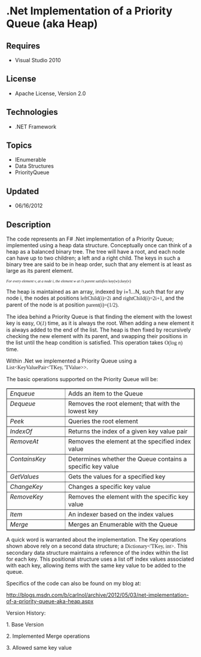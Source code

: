 # .Net Implementation of a Priority Queue (aka Heap)
## Requires
- Visual Studio 2010
## License
- Apache License, Version 2.0
## Technologies
- .NET Framework
## Topics
- IEnumerable
- Data Structures
- PriorityQueue
## Updated
- 06/16/2012
## Description

<p>The code represents an F# .Net implementation of a Priority Queue; implemented using a heap data structure. Conceptually once can think of a heap as a balanced binary tree. The tree will have a root, and each node can have up to two children; a left and
 a right child. The keys in such a binary tree are said to be in heap order, such that any element is at least as large as its parent element.</p>
<p><span style="font-family:Consolas"><span style="font-size:x-small"><em>For every element v, at a node i, the element w at i&rsquo;s parent satisfies</em> key(w)&le;key(v)</span></span></p>
<p>The heap is maintained as an array, indexed by i=1&hellip;N, such that for any node i, the nodes at positions
<span style="font-family:Consolas">leftChild(i)=2i</span> and <span style="font-family:Consolas">
rightChild(i)=2i&#43;1</span>, and the parent of the node is at position <span style="font-family:Consolas">
parent(i)=(1/2)</span>.</p>
<p>The idea behind a Priority Queue is that finding the element with the lowest key is easy,
<span style="font-family:Consolas">O(<em>1</em>)</span> time, as it is always the root. When adding a new element it is always added to the end of the list. The heap is then fixed by recursively checking the new element with its parent, and swapping their positions
 in the list until the heap condition is satisfied. This operation takes <span style="font-family:Consolas">
O(log <em>n</em>)</span> time.</p>
<p>Within .Net we implemented a Priority Queue using a <span style="font-family:Consolas">
List&lt;KeyValuePair&lt;'TKey, 'TValue&gt;&gt;</span>.</p>
<p>The basic operations supported on the Priority Queue will be:</p>
<table border="1" cellspacing="0" cellpadding="1" width="491">
<tbody>
<tr>
<td width="142" valign="top"><em>Enqueue</em></td>
<td width="347" valign="top">Adds an item to the Queue</td>
</tr>
<tr>
<td width="142" valign="top"><em>Dequeue</em></td>
<td width="347" valign="top">Removes the root element; that with the lowest key</td>
</tr>
<tr>
<td width="142" valign="top"><em>Peek</em></td>
<td width="347" valign="top">Queries the root element</td>
</tr>
<tr>
<td width="142" valign="top"><em>IndexOf</em></td>
<td width="347" valign="top">Returns the index of a given key value pair</td>
</tr>
<tr>
<td width="142" valign="top"><em>RemoveAt</em></td>
<td width="347" valign="top">Removes the element at the specified index value</td>
</tr>
<tr>
<td width="142" valign="top"><em>ContainsKey</em></td>
<td width="347" valign="top">Determines whether the Queue contains a specific key value</td>
</tr>
<tr>
<td width="142" valign="top"><em>GetValues</em></td>
<td width="347" valign="top">Gets the values for a specified key</td>
</tr>
<tr>
<td width="142" valign="top"><em>ChangeKey</em></td>
<td width="347" valign="top">Changes a specific key value</td>
</tr>
<tr>
<td width="142" valign="top"><em>RemoveKey</em></td>
<td width="347" valign="top">Removes the element with the specific key value</td>
</tr>
<tr>
<td width="142" valign="top"><em>Item</em></td>
<td width="347" valign="top">An indexer based on the index values</td>
</tr>
<tr>
<td width="142" valign="top"><em>Merge</em></td>
<td width="347" valign="top">Merges an Enumerable with the Queue</td>
</tr>
</tbody>
</table>
<p>A&nbsp;quick word is warranted about the implementation. The Key operations shown above rely on a second data structure; a
<span style="font-family:Consolas">Dictionary&lt;'TKey, int&gt;</span>. This secondary data structure maintains a reference of the index within the list for each key. This positional structure uses a list off index values associated with each key, allowing
 items with the same key value to be added to the queue.</p>
<p>Specifics of the code can also be found on my blog at:</p>
<p><a href="http://blogs.msdn.com/b/carlnol/archive/2012/05/03/net-implementation-of-a-priority-queue-aka-heap.aspx">http://blogs.msdn.com/b/carlnol/archive/2012/05/03/net-implementation-of-a-priority-queue-aka-heap.aspx</a></p>
<p>Version History:</p>
<p>1. Base Version</p>
<p>2. Implemented Merge operations</p>
<p>3. Allowed same key value</p>

